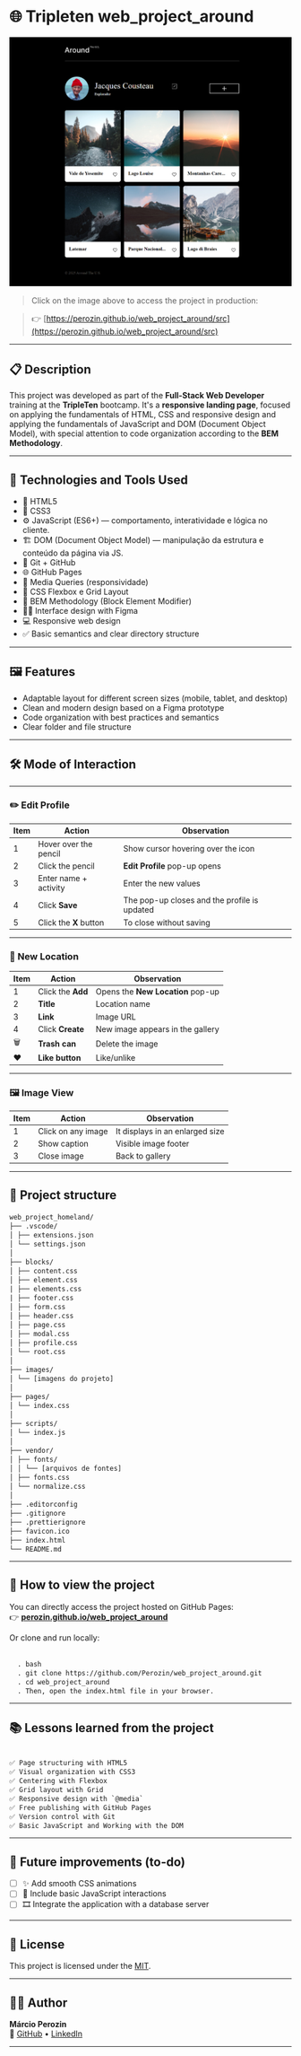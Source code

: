# 🌐 Tripleten web_project_around

![Preview do projeto](./images/preview-around.png)

> Click on the image above to access the project in production:

> 👉 [https://perozin.github.io/web_project_around/src](https://perozin.github.io/web_project_around/src)

---

## 📋 Description

This project was developed as part of the **Full-Stack Web Developer** training at the **TripleTen** bootcamp. It's a **responsive landing page**, focused on applying the fundamentals of HTML, CSS and responsive design and applying the fundamentals of JavaScript and DOM (Document Object Model), with special attention to code organization according to the **BEM Methodology**.

---

## 🚀 Technologies and Tools Used

- 🎨 HTML5
- 💠 CSS3
- ⚙️ JavaScript (ES6+) — comportamento, interatividade e lógica no cliente.
- 🏗️ DOM (Document Object Model) — manipulação da estrutura e conteúdo da página via JS.
- 🧭 Git + GitHub
- 🌐 GitHub Pages
- 📱 Media Queries (responsividade)
- 🔧 CSS Flexbox e Grid Layout
- 📐 BEM Methodology (Block Element Modifier)
- 🧑‍🎨 Interface design with Figma
- 💻 Responsive web design
- ✅ Basic semantics and clear directory structure

---

## 🖼️ Features

- Adaptable layout for different screen sizes (mobile, tablet, and desktop)
- Clean and modern design based on a Figma prototype
- Code organization with best practices and semantics
- Clear folder and file structure

---

## 🛠️ Mode of Interaction

---

### ✏️ Edit Profile

| Item | Action                 | Observation                                  |
| ---- | ---------------------- | -------------------------------------------- |
| 1    | Hover over the pencil  | Show cursor hovering over the icon           |
| 2    | Click the pencil       | **Edit Profile** pop-up opens                |
| 3    | Enter name + activity  | Enter the new values                         |
| 4    | Click **Save**         | The pop-up closes and the profile is updated |
| 5    | Click the **X** button | To close without saving                      |

---

### 📍 New Location

| Item | Action            | Observation                       |
| ---- | ----------------- | --------------------------------- |
| 1    | Click the **Add** | Opens the **New Location** pop-up |
| 2    | **Title**         | Location name                     |
| 3    | **Link**          | Image URL                         |
| 4    | Click **Create**  | New image appears in the gallery  |
| 🗑️   | **Trash can**     | Delete the image                  |
| ❤️   | **Like button**   | Like/unlike                       |

---

### 🖼️ Image View

| Item | Action             | Observation                     |
| ---- | ------------------ | ------------------------------- |
| 1    | Click on any image | It displays in an enlarged size |
| 2    | Show caption       | Visible image footer            |
| 3    | Close image        | Back to gallery                 |

---

## 📁 Project structure

```
web_project_homeland/
├── .vscode/
│ ├── extensions.json
│ └── settings.json
│
├── blocks/
│ ├── content.css
│ ├── element.css
| ├── elements.css
| ├── footer.css
│ ├── form.css
│ ├── header.css
│ ├── page.css
│ ├── modal.css
│ ├── profile.css
│ └── root.css
│
├── images/
│ └── [imagens do projeto]
│
├── pages/
│ └── index.css
│
├── scripts/
│ └── index.js
│
├── vendor/
│ ├── fonts/
│ │ └── [arquivos de fontes]
│ ├── fonts.css
│ └── normalize.css
│
├── .editorconfig
├── .gitignore
├── .prettierignore
├── favicon.ico
├── index.html
└── README.md
```

---

## 📌 How to view the project

You can directly access the project hosted on GitHub Pages:  
👉 **[perozin.github.io/web_project_around](https://perozin.github.io/web_project_around/src)**

Or clone and run locally:

<pre><code>
  . bash
  . git clone https://github.com/Perozin/web_project_around.git 
  . cd web_project_around
  . Then, open the index.html file in your browser.
</code></pre>

---

## 📚 Lessons learned from the project

```

✅ Page structuring with HTML5
✅ Visual organization with CSS3
✅ Centering with Flexbox
✅ Grid layout with Grid
✅ Responsive design with `@media`
✅ Free publishing with GitHub Pages
✅ Version control with Git
✅ Basic JavaScript and Working with the DOM

```

---

## 🚧 Future improvements (to-do)

- [ ] ✨ Add smooth CSS animations
- [ ] 🧩 Include basic JavaScript interactions
- [ ] 🎞️ Integrate the application with a database server

---

## 📄 License

This project is licensed under the [MIT](https://opensource.org/licenses/MIT).

---

## 🙋‍♂️ Author

**Márcio Perozin**  
🔗 [GitHub](https://github.com/Perozin) • [LinkedIn](https://www.linkedin.com/in/marcio-perozin-58162334)

---
